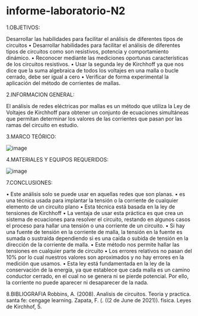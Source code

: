 # informe-laboratorio-N2


1.OBJETIVOS:

Desarrollar   las   habilidades   para   facilitar   el   análisis   de   diferentes   tipos   de   circuitos
•	Desarrollar habilidades para facilitar el análisis de diferentes tipos de circuitos como son resistivos, potencia y comportamiento dinámico.
•	Reconocer mediante las mediciones oportunas características de los circuitos resistivos.
•	Usar la segunda ley de Kirchhoff ya que nos dice que la suma algebraica de todos los voltajes en una malla o bucle cerrado, debe ser igual a cero
•	Verificar de forma experimental la aplicación del método de corrientes de mallas.

2.INFORMACION GENERAL:

El análisis de redes eléctricas por mallas es un método que utiliza la Ley de Voltajes de Kirchhoff para obtener un conjunto de ecuaciones simultáneas que permitan determinar los valores de las corrientes que pasan por las ramas del circuito en estudio.

3.MARCO TEÓRICO:


![image](https://user-images.githubusercontent.com/85263529/121981935-34b29d80-cd54-11eb-879e-6506945912bd.png)


4.MATERIALES Y EQUIPOS REQUERIDOS:


![image](https://user-images.githubusercontent.com/85263529/121982002-50b63f00-cd54-11eb-847c-dbeb48f53686.png)



7.CONCLUSIONES: 

•	Este análisis solo se puede usar en aquellas redes que son planas. 
•	es una técnica usada para implantar la tensión o la corriente de cualquier elemento de un circuito plano
•	Esta técnica está basada en la ley de tensiones de Kirchhoff
•	La ventaja de usar esta práctica es que crea un sistema de ecuaciones para resolver el circuito, restando en algunos casos el proceso para hallar una tensión o una corriente de un circuito.
•	Si hay una fuente de tensión en la corriente de malla, la tensión en la fuente es sumada o sustraída dependiendo si es una caída o subida de tensión en la dirección de la corriente de malla.
•	Este método nos permite hallar las tensiones en cualquier parte de circuito
•	Los errores relativos no pasan del 10% por lo cual nuestros valores son aproximados y no hay errores en la medición que usamos.
•	Esta ley está fundamentada en la ley de la conservación de la energía, ya que establece que cada malla es un camino conductor cerrado, en el cual no se genera ni se pierde potencial. Por ello, la corriente no puede aparecer ni desaparecer de la nada.




8.BIBLIOGRAFIA
Robbins, A. (2008). Analisis de circuitos. Teoria y practica. santa fe: cengage learning. Zapata, F. (. ((2 de June de 2021)). fisica. Leyes de Kirchhof, 5.

